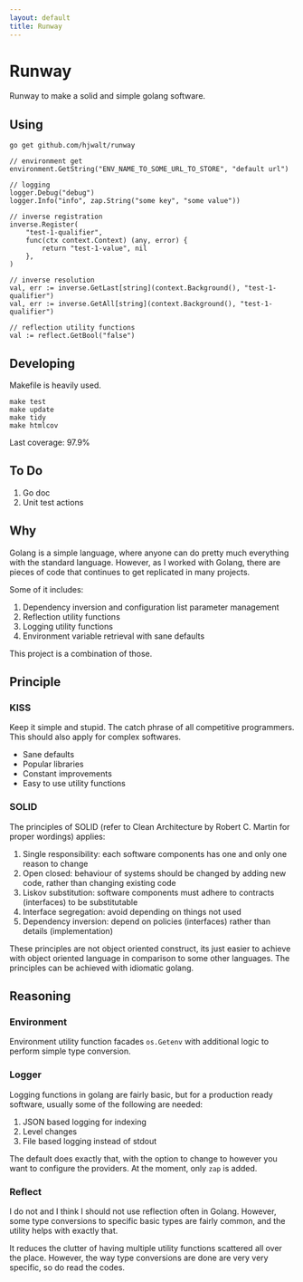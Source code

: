 ```yaml
---
layout: default
title: Runway
---
```


# Runway

Runway to make a solid and simple golang software.

## Using

```
go get github.com/hjwalt/runway
```

```
// environment get
environment.GetString("ENV_NAME_TO_SOME_URL_TO_STORE", "default url")

// logging
logger.Debug("debug")
logger.Info("info", zap.String("some key", "some value"))

// inverse registration
inverse.Register(
	"test-1-qualifier", 
	func(ctx context.Context) (any, error) { 
		return "test-1-value", nil 
	},
)

// inverse resolution
val, err := inverse.GetLast[string](context.Background(), "test-1-qualifier")
val, err := inverse.GetAll[string](context.Background(), "test-1-qualifier")

// reflection utility functions
val := reflect.GetBool("false")
```

## Developing

Makefile is heavily used.

```
make test
make update
make tidy
make htmlcov
```

Last coverage: 97.9%

## To Do

1. Go doc
2. Unit test actions

## Why

Golang is a simple language, where anyone can do pretty much everything with the standard language.
However, as I worked with Golang, there are pieces of code that continues to get replicated in many projects.

Some of it includes:

1. Dependency inversion and configuration list parameter management
2. Reflection utility functions
3. Logging utility functions
4. Environment variable retrieval with sane defaults

This project is a combination of those.

## Principle

### KISS

Keep it simple and stupid. 
The catch phrase of all competitive programmers.
This should also apply for complex softwares.

- Sane defaults
- Popular libraries
- Constant improvements
- Easy to use utility functions

### SOLID

The principles of SOLID (refer to Clean Architecture by Robert C. Martin for proper wordings) applies:

1. Single responsibility: each software components has one and only one reason to change
2. Open closed: behaviour of systems should be changed by adding new code, rather than changing existing code
3. Liskov substitution: software components must adhere to contracts (interfaces) to be substitutable
4. Interface segregation: avoid depending on things not used
5. Dependency inversion: depend on policies (interfaces) rather than details (implementation)

These principles are not object oriented construct, its just easier to achieve with object oriented language in comparison to some other languages.
The principles can be achieved with idiomatic golang.

## Reasoning

### Environment

Environment utility function facades `os.Getenv` with additional logic to perform simple type conversion.

### Logger

Logging functions in golang are fairly basic, but for a production ready software, usually some of the following are needed:

1. JSON based logging for indexing
2. Level changes
3. File based logging instead of stdout

The default does exactly that, with the option to change to however you want to configure the providers.
At the moment, only `zap` is added.

### Reflect

I do not and I think I should not use reflection often in Golang.
However, some type conversions to specific basic types are fairly common, and the utility helps with exactly that.

It reduces the clutter of having multiple utility functions scattered all over the place.
However, the way type conversions are done are very very specific, so do read the codes.
